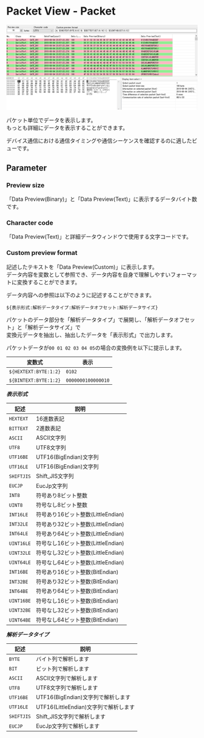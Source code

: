 <link href="../params.css" rel="stylesheet" />

# Packet View - Packet

![image](../_images/ss-packet-view-packet.png)

パケット単位でデータを表示します。<br>
もっとも詳細にデータを表示することができます。<br>

デバイス通信における通信タイミングや通信シーケンスを確認するのに適したビューです。

## Parameter

### Preview size

「Data Preview(Binary)」と「Data Preview(Text)」に表示するデータバイト数です。

### Character code

「Data Preview(Text)」と詳細データウィンドウで使用する文字コードです。

### Custom preview format

記述したテキストを「Data Preview(Custom)」に表示します。<br>
データ内容を変数として参照でき、データ内容を自身で理解しやすいフォーマットに変換することができます。<br>

データ内容への参照は以下のように記述することができます。

`${表示形式:解析データタイプ:解析データオフセット:解析データサイズ}`

パケットのデータ部分を「解析データタイプ」で展開し、「解析データオフセット」と「解析データサイズ」で<br>
変換元データを抽出し、抽出したデータを「表示形式」で出力します。

パケットデータが`00 01 02 03 04 05`の場合の変換例を以下に提示します。

| 変数式 | 表示 |
| ----   | ---- |
| `${HEXTEXT:BYTE:1:2}` | `0102` |
| `${BINTEXT:BYTE:1:2}` | `0000000100000010` |

***表示形式***

| 記述 | 説明 |
| ----   | ---- |
| `HEXTEXT` | 16進数表記 |
| `BITTEXT` | 2進数表記 |
| `ASCII` | ASCII文字列 |
| `UTF8` | UTF8文字列 |
| `UTF16BE` | UTF16(BigEndian)文字列 |
| `UTF16LE` | UTF16(BigEndian)文字列 |
| `SHIFTJIS` | Shift_JIS文字列 |
| `EUCJP` | EucJp文字列 |
| `INT8` | 符号あり8ビット整数 |
| `UINT8` | 符号なし8ビット整数 |
| `INT16LE` | 符号あり16ビット整数(LittleEndian) |
| `INT32LE` | 符号あり32ビット整数(LittleEndian) |
| `INT64LE` | 符号あり64ビット整数(LittleEndian) |
| `UINT16LE` | 符号なし16ビット整数(LittleEndian) |
| `UINT32LE` | 符号なし32ビット整数(LittleEndian) |
| `UINT64LE` | 符号なし64ビット整数(LittleEndian) |
| `INT16BE` | 符号あり16ビット整数(BitEndian) |
| `INT32BE` | 符号あり32ビット整数(BitEndian) |
| `INT64BE` | 符号あり64ビット整数(BitEndian) |
| `UINT16BE` | 符号なし16ビット整数(BitEndian) |
| `UINT32BE` | 符号なし32ビット整数(BitEndian) |
| `UINT64BE` | 符号なし64ビット整数(BitEndian) |

***解析データタイプ***

| 記述 | 説明 |
| ----   | ---- |
| `BYTE` | バイト列で解析します |
| `BIT` | ビット列で解析します |
| `ASCII` | ASCII文字列で解析します |
| `UTF8` | UTF8文字列で解析します |
| `UTF16BE` | UTF16(BigEndian)文字列で解析します |
| `UTF16LE` | UTF16(LittleEndian)文字列で解析します |
| `SHIFTJIS` | Shift_JIS文字列で解析します |
| `EUCJP` | EucJp文字列で解析します |

<br><br>
